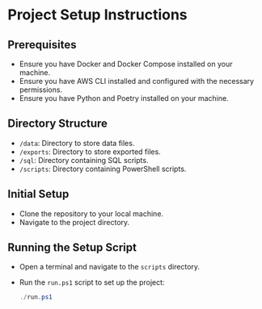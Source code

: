 # Project Setup Instructions

## Prerequisites

- Ensure you have Docker and Docker Compose installed on your machine.
- Ensure you have AWS CLI installed and configured with the necessary permissions.
- Ensure you have Python and Poetry installed on your machine.

## Directory Structure

- `/data`: Directory to store data files.
- `/exports`: Directory to store exported files.
- `/sql`: Directory containing SQL scripts.
- `/scripts`: Directory containing PowerShell scripts.

## Initial Setup

- Clone the repository to your local machine.
- Navigate to the project directory.

## Running the Setup Script

- Open a terminal and navigate to the `scripts` directory.
- Run the `run.ps1` script to set up the project:

  ```powershell
  ./run.ps1